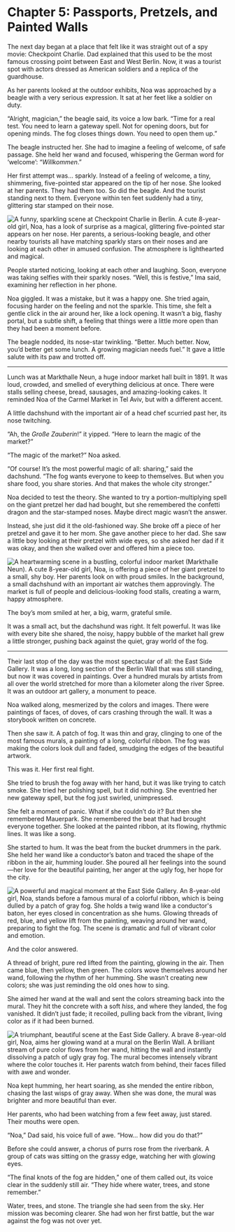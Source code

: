 # Chapter 5: Passports, Pretzels, and Painted Walls

The next day began at a place that felt like it was straight out of a spy movie: Checkpoint Charlie. Dad explained that this used to be the most famous crossing point between East and West Berlin. Now, it was a tourist spot with actors dressed as American soldiers and a replica of the guardhouse.

As her parents looked at the outdoor exhibits, Noa was approached by a beagle with a very serious expression. It sat at her feet like a soldier on duty.

“Alright, magician,” the beagle said, its voice a low bark. “Time for a real test. You need to learn a gateway spell. Not for opening doors, but for opening minds. The fog closes things down. You need to open them up.”

The beagle instructed her. She had to imagine a feeling of welcome, of safe passage. She held her wand and focused, whispering the German word for ‘welcome’: “*Willkommen*.”

Her first attempt was… sparkly. Instead of a feeling of welcome, a tiny, shimmering, five-pointed star appeared on the tip of her nose. She looked at her parents. They had them too. So did the beagle. And the tourist standing next to them. Everyone within ten feet suddenly had a tiny, glittering star stamped on their nose.

![A funny, sparkling scene at Checkpoint Charlie in Berlin. A cute 8-year-old girl, Noa, has a look of surprise as a magical, glittering five-pointed star appears on her nose. Her parents, a serious-looking beagle, and other nearby tourists all have matching sparkly stars on their noses and are looking at each other in amused confusion. The atmosphere is lighthearted and magical.](../../images/ch5_01.png)

People started noticing, looking at each other and laughing. Soon, everyone was taking selfies with their sparkly noses. “Well, this is festive,” Ima said, examining her reflection in her phone.

Noa giggled. It was a mistake, but it was a happy one. She tried again, focusing harder on the feeling and not the sparkle. This time, she felt a gentle click in the air around her, like a lock opening. It wasn’t a big, flashy portal, but a subtle shift, a feeling that things were a little more open than they had been a moment before.

The beagle nodded, its nose-star twinkling. “Better. Much better. Now, you’d better get some lunch. A growing magician needs fuel.” It gave a little salute with its paw and trotted off.

***

Lunch was at Markthalle Neun, a huge indoor market hall built in 1891. It was loud, crowded, and smelled of everything delicious at once. There were stalls selling cheese, bread, sausages, and amazing-looking cakes. It reminded Noa of the Carmel Market in Tel Aviv, but with a different accent.

A little dachshund with the important air of a head chef scurried past her, its nose twitching.

“Ah, the *Große Zauberin*!” it yipped. “Here to learn the magic of the market?”

“The magic of the market?” Noa asked.

“Of course! It’s the most powerful magic of all: sharing,” said the dachshund. “The fog wants everyone to keep to themselves. But when you share food, you share stories. And that makes the whole city stronger.”

Noa decided to test the theory. She wanted to try a portion-multiplying spell on the giant pretzel her dad had bought, but she remembered the confetti dragon and the star-stamped noses. Maybe direct magic wasn’t the answer.

Instead, she just did it the old-fashioned way. She broke off a piece of her pretzel and gave it to her mom. She gave another piece to her dad. She saw a little boy looking at their pretzel with wide eyes, so she asked her dad if it was okay, and then she walked over and offered him a piece too.

![A heartwarming scene in a bustling, colorful indoor market (Markthalle Neun). A cute 8-year-old girl, Noa, is offering a piece of her giant pretzel to a small, shy boy. Her parents look on with proud smiles. In the background, a small dachshund with an important air watches them approvingly. The market is full of people and delicious-looking food stalls, creating a warm, happy atmosphere.](../../images/ch5_02.png)

The boy’s mom smiled at her, a big, warm, grateful smile.

It was a small act, but the dachshund was right. It felt powerful. It was like with every bite she shared, the noisy, happy bubble of the market hall grew a little stronger, pushing back against the quiet, gray world of the fog.

***

Their last stop of the day was the most spectacular of all: the East Side Gallery. It was a long, long section of the Berlin Wall that was still standing, but now it was covered in paintings. Over a hundred murals by artists from all over the world stretched for more than a kilometer along the river Spree. It was an outdoor art gallery, a monument to peace.

Noa walked along, mesmerized by the colors and images. There were paintings of faces, of doves, of cars crashing through the wall. It was a storybook written on concrete.

Then she saw it. A patch of fog. It was thin and gray, clinging to one of the most famous murals, a painting of a long, colorful ribbon. The fog was making the colors look dull and faded, smudging the edges of the beautiful artwork.

This was it. Her first real fight.

She tried to brush the fog away with her hand, but it was like trying to catch smoke. She tried her polishing spell, but it did nothing. She eventried her new gateway spell, but the fog just swirled, unimpressed.

She felt a moment of panic. What if she couldn’t do it? But then she remembered Mauerpark. She remembered the beat that had brought everyone together. She looked at the painted ribbon, at its flowing, rhythmic lines. It was like a song.

She started to hum. It was the beat from the bucket drummers in the park. She held her wand like a conductor’s baton and traced the shape of the ribbon in the air, humming louder. She poured all her feelings into the sound—her love for the beautiful painting, her anger at the ugly fog, her hope for the city.

![A powerful and magical moment at the East Side Gallery. An 8-year-old girl, Noa, stands before a famous mural of a colorful ribbon, which is being dulled by a patch of gray fog. She holds a twig wand like a conductor's baton, her eyes closed in concentration as she hums. Glowing threads of red, blue, and yellow lift from the painting, weaving around her wand, preparing to fight the fog. The scene is dramatic and full of vibrant color and emotion.](../../images/ch5_03.png)

And the color answered.

A thread of bright, pure red lifted from the painting, glowing in the air. Then came blue, then yellow, then green. The colors wove themselves around her wand, following the rhythm of her humming. She wasn’t creating new colors; she was just reminding the old ones how to sing.

She aimed her wand at the wall and sent the colors streaming back into the mural. They hit the concrete with a soft *hiss*, and where they landed, the fog vanished. It didn’t just fade; it recoiled, pulling back from the vibrant, living color as if it had been burned.

![A triumphant, beautiful scene at the East Side Gallery. A brave 8-year-old girl, Noa, aims her glowing wand at a mural on the Berlin Wall. A brilliant stream of pure color flows from her wand, hitting the wall and instantly dissolving a patch of ugly gray fog. The mural becomes intensely vibrant where the color touches it. Her parents watch from behind, their faces filled with awe and wonder.](../../images/ch5_04.png)

Noa kept humming, her heart soaring, as she mended the entire ribbon, chasing the last wisps of gray away. When she was done, the mural was brighter and more beautiful than ever.

Her parents, who had been watching from a few feet away, just stared. Their mouths were open.

“Noa,” Dad said, his voice full of awe. “How… how did you do that?”

Before she could answer, a chorus of purrs rose from the riverbank. A group of cats was sitting on the grassy edge, watching her with glowing eyes.

“The final knots of the fog are hidden,” one of them called out, its voice clear in the suddenly still air. “They hide where water, trees, and stone remember.”

Water, trees, and stone. The triangle she had seen from the sky. Her mission was becoming clearer. She had won her first battle, but the war against the fog was not over yet.